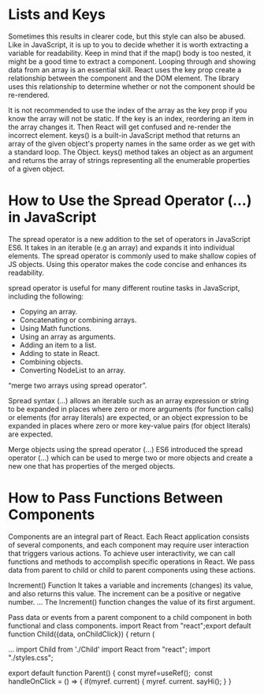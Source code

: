 <!-- from online -->
# Lists and Keys

Sometimes this results in clearer code, but this style can also be abused. Like in JavaScript, it is up to you to decide whether it is worth extracting a variable for readability. Keep in mind that if the map() body is too nested, it might be a good time to extract a component.
Looping through and showing data from an array is an essential skill.
React uses the key prop create a relationship between the component and the DOM element. The library uses this relationship to determine whether or not the component should be re-rendered.

It is not recommended to use the index of the array as the key prop if you know the array will not be static. If the key is an index, reordering an item in the array changes it. Then React will get confused and re-render the incorrect element.
keys() is a built-in JavaScript method that returns an array of the given object's property names in the same order as we get with a standard loop. The Object. keys() method takes an object as an argument and returns the array of strings representing all the enumerable properties of a given object.

# How to Use the Spread Operator (…) in JavaScript
The spread operator is a new addition to the set of operators in JavaScript ES6. It takes in an iterable (e.g an array) and expands it into individual elements. The spread operator is commonly used to make shallow copies of JS objects. Using this operator makes the code concise and enhances its readability.

spread operator is useful for many different routine tasks in JavaScript, including the following:
* Copying an array.
* Concatenating or combining arrays.
* Using Math functions.
* Using an array as arguments.
* Adding an item to a list.
* Adding to state in React.
* Combining objects.
* Converting NodeList to an array.

“merge two arrays using spread operator”.

Spread syntax (...) allows an iterable such as an array expression or string to be expanded in places where zero or more arguments (for function calls) or elements (for array literals) are expected, or an object expression to be expanded in places where zero or more key-value pairs (for object literals) are expected.

Merge objects using the spread operator (...)
ES6 introduced the spread operator (...) which can be used to merge two or more objects and create a new one that has properties of the merged objects.

# How to Pass Functions Between Components

Components are an integral part of React. Each React application consists of several components, and each component may require user interaction that triggers various actions.
To achieve user interactivity, we can call functions and methods to accomplish specific operations in React. We pass data from parent to child or child to parent components using these actions.

Increment() Function
It takes a variable and increments (changes) its value, and also returns this value. The increment can be a positive or negative number. ... The Increment() function changes the value of its first argument.

Pass data or events from a parent component to a child component in both functional and class components.
import React from "react";export default function Child({data, onChildClick}) { return ( <div className="child"> ...
import Child from './Child'
import React from "react"; import "./styles.css";

export default function Parent() {
const myref=useRef();
​
const handleOnClick = () => {
if(myref. current) {
myref. current. sayHi();
}
}

